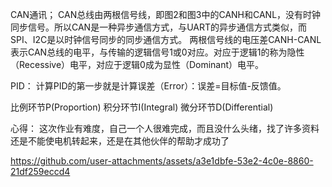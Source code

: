 CAN通讯；
CAN总线由两根信号线，即图2和图3中的CANH和CANL，没有时钟同步信号。所以CAN是一种异步通信方式，与UART的异步通信方式类似，而SPI、I2C是以时钟信号同步的同步通信方式。
两根信号线的电压差CANH-CANL表示CAN总线的电平，与传输的逻辑信号1或0对应。对应于逻辑1的称为隐性（Recessive）电平，对应于逻辑0成为显性（Dominant）电平。


PID：
计算PID的第一步就是计算误差（Error）：误差=目标值-反馈值。

比例环节P(Proportion)
积分环节I(Integral)
微分环节D(Differential)

心得：
这次作业有难度，自己一个人很难完成，而且没什么头绪，找了许多资料还是不能使电机转起来，还是在其他伙伴的帮助才成功了

https://github.com/user-attachments/assets/a3e1dbfe-53e2-4c0e-8860-21df259eccd4

